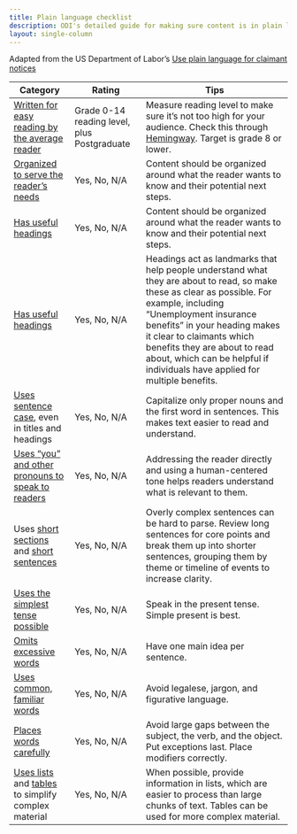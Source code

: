 ```yaml
---
title: Plain language checklist
description: ODI's detailed guide for making sure content is in plain language
layout: single-column
---
```


Adapted from the US Department of Labor’s [Use plain language for claimant notices](https://www.dol.gov/agencies/eta/ui-modernization/claimant-notices)

| **Category** | **Rating** | **Tips** |
| ----- | ----- | ----- |
| [Written for easy reading by the average reader](https://www.plainlanguage.gov/guidelines/audience/) | Grade 0-14 reading level, plus Postgraduate | Measure reading level to make sure it’s not too high for your audience. Check this through [Hemingway](https://hemingwayapp.com/). Target is grade 8 or lower. |
| [Organized to serve the reader’s needs](https://www.plainlanguage.gov/guidelines/organize/) | Yes, No, N/A | Content should be organized around what the reader wants to know and their potential next steps. |
| [Has useful headings](https://www.plainlanguage.gov/guidelines/organize/add-useful-headings/) | Yes, No, N/A | Content should be organized around what the reader wants to know and their potential next steps. |
| [Has useful headings](https://www.plainlanguage.gov/guidelines/organize/add-useful-headings/) | Yes, No, N/A | Headings act as landmarks that help people understand what they are about to read, so make these as clear as possible. For example, including “Unemployment insurance benefits” in your heading makes it clear to claimants which benefits they are about to read about, which can be helpful if individuals have applied for multiple benefits. |
| [Uses sentence case](https://readabilityguidelines.co.uk/grammar-points/capital-letters/), even in titles and headings | Yes, No, N/A | Capitalize only proper nouns and the first word in sentences. This makes text easier to read and understand. |
| [Uses “you” and other pronouns to speak to readers](https://www.plainlanguage.gov/guidelines/audience/address-the-user/) | Yes, No, N/A | Addressing the reader directly and using a human-centered tone helps readers understand what is relevant to them. |
| Uses [short sections](https://www.plainlanguage.gov/guidelines/concise/write-short-sections/) and [short sentences](https://www.plainlanguage.gov/guidelines/concise/write-short-sentences/) | Yes, No, N/A | Overly complex sentences can be hard to parse. Review long sentences for core points and break them up into shorter sentences, grouping them by theme or timeline of events to increase clarity. |
| [Uses the simplest tense possible](https://www.plainlanguage.gov/guidelines/conversational/use-the-present-tense/) | Yes, No, N/A | Speak in the present tense. Simple present is best. |
| [Omits excessive words](https://www.plainlanguage.gov/guidelines/concise/write-short-sentences/) | Yes, No, N/A | Have one main idea per sentence. |
| [Uses common, familiar words](https://www.plainlanguage.gov/guidelines/words/use-simple-words-phrases/) | Yes, No, N/A | Avoid legalese, jargon, and figurative language. |
| [Places words carefully](https://www.plainlanguage.gov/guidelines/words/place-words-carefully/) | Yes, No, N/A | Avoid large gaps between the subject, the verb, and the object. Put exceptions last. Place modifiers correctly. |
| [Uses lists](https://www.plainlanguage.gov/guidelines/organize/use-lists/) and [tables](https://www.plainlanguage.gov/guidelines/design/use-tables-to-make-complex-material-easier-to-understand/) to simplify complex material | Yes, No, N/A | When possible, provide information in lists, which are easier to process than large chunks of text. Tables can be used for more complex material. |
